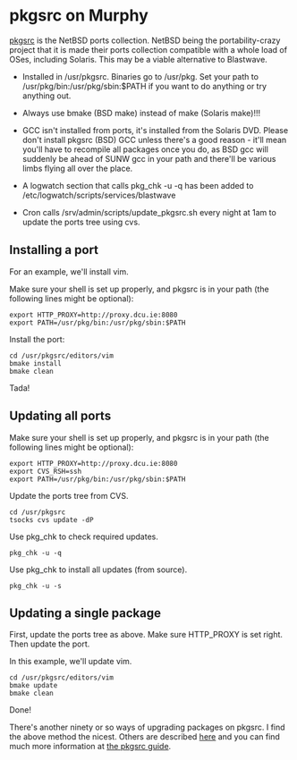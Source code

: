 # pkgsrc on Murphy

[pkgsrc](http://www.netbsd.org/docs/pkgsrc/) is the NetBSD ports collection. NetBSD being the portability-crazy project that it is made their ports collection compatible with a whole load of OSes, including Solaris. This may be a viable alternative to Blastwave.


*  Installed in /usr/pkgsrc. Binaries go to /usr/pkg. Set your path to /usr/pkg/bin:/usr/pkg/sbin:$PATH if you want to do anything or try anything out.

*  Always use bmake (BSD make) instead of make (Solaris make)!!!

*  GCC isn't installed from ports, it's installed from the Solaris DVD. Please don't install pkgsrc (BSD) GCC unless there's a good reason - it'll mean you'll have to recompile all packages once you do, as BSD gcc will suddenly be ahead of SUNW gcc in your path and there'll be various limbs flying all over the place.

*  A logwatch section that calls pkg_chk -u -q has been added to /etc/logwatch/scripts/services/blastwave

*  Cron calls /srv/admin/scripts/update_pkgsrc.sh every night at 1am to update the ports tree using cvs.

## Installing a port

For an example, we'll install vim.

Make sure your shell is set up properly, and pkgsrc is in your path (the following lines might be optional):

    export HTTP_PROXY=http://proxy.dcu.ie:8080
    export PATH=/usr/pkg/bin:/usr/pkg/sbin:$PATH

Install the port:

    cd /usr/pkgsrc/editors/vim
    bmake install
    bmake clean

Tada!

## Updating all ports

Make sure your shell is set up properly, and pkgsrc is in your path (the following lines might be optional):

    export HTTP_PROXY=http://proxy.dcu.ie:8080
    export CVS_RSH=ssh
    export PATH=/usr/pkg/bin:/usr/pkg/sbin:$PATH

Update the ports tree from CVS.

    cd /usr/pkgsrc
    tsocks cvs update -dP

Use pkg_chk to check required updates.

    pkg_chk -u -q

Use pkg_chk to install all updates (from source).

    pkg_chk -u -s


## Updating a single package

First, update the ports tree as above. Make sure HTTP_PROXY is set right. Then update the port. 

In this example, we'll update vim.

    cd /usr/pkgsrc/editors/vim
    bmake update
    bmake clean

Done!

There's another ninety or so ways of upgrading packages on pkgsrc. I find the above method the nicest. Others are described [here](http://wiki.netbsd.se/How_to_upgrade_packages) and you can find much more information at [the pkgsrc guide](http://www.netbsd.org/docs/pkgsrc/).
